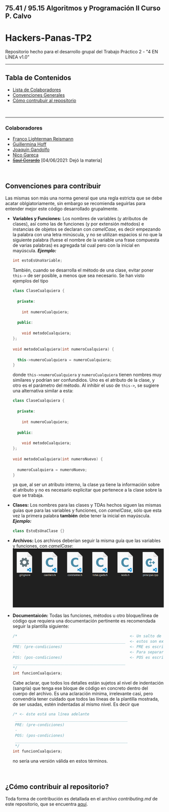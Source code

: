 ## 75.41 / 95.15 Algoritmos y Programación II Curso P. Calvo 
# Hackers-Panas-TP2

Repositorio hecho para el desarrollo grupal del Trabajo Práctico 2 - "4 EN LÍNEA v1.0"

<hr/>

## **Tabla de Contenidos**

* [Lista de Colaboradores](#colaboradores)
* [Convenciones Generales](#convenciones-para-contribuir)
* [Cómo contrubuir al repositorio](#cómo-contribuir-al-repositorio)

<br/>
<hr/>

### Colaboradores

* [Franco Lighterman Reismann](https://github.com/NLGS2907)
* [Guillermina Hoff](https://github.com/guillehoff)
* [Joaquín Gandolfo](https://github.com/JGandolfoM)
* [Nico Gareca](https://github.com/nicogareca)
* ~~[Saul Gerardo](https://github.com/saulGerardoL)~~ [04/06/2021: Dejó la materia]

<br/>

## Convenciones para contribuir

Las mismas son más una norma general que una regla estricta que se debe acatar oblgiatoriamente, sin embargo se recomienda seguirlas para entender mejor este código desarrollado grupalmente.

* **Variables y Funciones:** Los nombres de variables (y atributos de clases), así como las de funciones (y por extensión métodos) e instancias de objetos
  se declaran con *camelCase*, es decir empezando la palabra con una letra minúscula, y no se utilizan espacios si no que la siguiente palabra (fuese el nombre
  de la variable una frase compuesta de varias palabras) es agregada tal cual pero con la inicial en mayúscula. ***Ejemplo:***
  ```c++
  int estoEsUnaVariable;
  ```
  También, cuando se desarrolla el método de una clase, evitar poner `this->` de ser posible, a menos que sea necesario. Se han visto ejemplos del tipo
  ```c++
  class ClaseCualquiera {
  
    private:
    
      int numeroCualquiera;
  
    public:
    
      void metodoCualquiera;
  };
  
  void metodoCualquiera(int numeroCualquiera) {
  
    this->numeroCualquiera = numeroCualquiera;
  }
  ```
  donde `this->numeroCualquiera` y `numeroCualquiera` tienen nombres muy similares y podrían ser confundidos. Uno es el atributo de la clase, y otro es el
  parámetro del método. Al inhibir el uso de `this->`, se sugiere una alternativa similar a esta:
  ```c++
  class ClaseCualquiera {
  
    private:
    
      int numeroCualquiera;
  
    public:
    
      void metodoCualquiera;
  };
  
  void metodoCualquiera(int numeroNuevo) {
  
    numeroCualquiera = numeroNuevo;
  }
  ```
  ya que, al ser un atributo interno, la clase ya tiene la información sobre el atributo y no es necesario explicitar que pertenece a la clase sobre la que
  se trabaja.

* **Clases:** Los nombres para las clases y TDAs hechos siguen las mismas guías que para las variables y funciones, con *camelCase*, sólo que esta vez la primera
  palabra **también** debe tener la inicial en mayúscula. ***Ejemplo:***
  ```c++
  class EstoEsUnaClase {}
  ```

* **Archivos:** Los archivos deberían seguir la misma guía que las variables y funciones, con *camelCase*:
  ![ejemploArchivos.png](docs/imgReadme/ejemploArchivos.png)

* **Documentaicón:** Todas las funciones, métodos u otro bloque/línea de código que requiera una documentación pertinente es recomendada seguir la plantilla siguiente:
  ```c++
  /*                                                  <- Un salto de línea al empezar y terminar el comentario.
  __________________________________________________  <- estos son exactamente cincuenta (50) barras bajas ('_')
  PRE: (pre-condiciones)                              <- PRE es escrito en mayúscula, seguido de dos puntos, un espacio, y ahí las condiciones.
  -                                                   <- Para separar, un único guión se escribe en esta línea.
  POS: (pos-condiciones)                              <- POS es escrito en mayúscula, seguido de dos puntos, un espacio, y ahí las condiciones.
  __________________________________________________
  */
  int funcionCualquiera;
  ```
  Cabe aclarar, que todos los detalles están sujetos al nivel de indentación (sangría) que tenga ese bloque de código en concreto dentro del cuerpo del archivo. Es una
  aclaración mínima, irrelevante casi, pero convendría tener cuidado que todos las líneas de la plantilla mostrada, de ser usadas, estén indentadas al mismo nivel.
  Es decir que
  ```c++
  /* <- éste está una línea adelante
   __________________________________________________
   PRE: (pre-condiciones)
   -
   POS: (pos-condiciones)
   __________________________________________________
   */
  int funcionCualquiera;
  ```
  no sería una versión válida en estos términos. 

<br/>

## ¿Cómo contribuir al repositorio?

Toda forma de contribución es detallada en el archivo *contributing.md* de este repositorio, que se encuentra [aquí](CONTRIBUTING.md).
